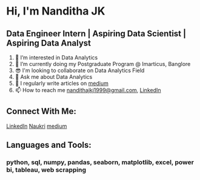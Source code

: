 # Hi, I'm Nanditha JK
## Data Engineer Intern | Aspiring Data Scientist | Aspiring Data Analyst


1. 👀 I’m interested in Data Analytics
2. 🌱 I’m currently doing my Postgraduate Program @ Imarticus, Banglore
3. 😎 I'm looking to collaborate on Data Analytics Field
4. 💬 Ask me about Data Analytics
5. 📝 I regularly write articles on [medium](https://medium.com/@nandithajkj1999)
6. 📫 How to reach me nandithajkj1999@gmail.com, [LinkedIn](https://www.linkedin.com/in/nanditha-j-k-268880246/)


## Connect With Me:
[LinkedIn](https://www.linkedin.com/in/nanditha-j-k-268880246/)
[Naukri](https://www.naukri.com/mnjuser/profile)
[medium](https://medium.com/@nandithajkj1999)


## Languages and Tools:
### python, sql, numpy, pandas, seaborn, matplotlib, excel, power bi, tableau, web scrapping
